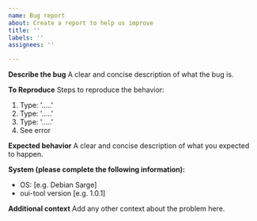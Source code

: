 ```yaml
---
name: Bug report
about: Create a report to help us improve
title: ''
labels: ''
assignees: ''

---
```


**Describe the bug**
A clear and concise description of what the bug is.

**To Reproduce**
Steps to reproduce the behavior:
1. Type: '.....'
2. Type: '.....'
3. Type: '.....'
4. See error

**Expected behavior**
A clear and concise description of what you expected to happen.

**System (please complete the following information):**
 - OS: [e.g. Debian Sarge]
 - oui-tool version [e.g. 1.0.1]

**Additional context**
Add any other context about the problem here.
